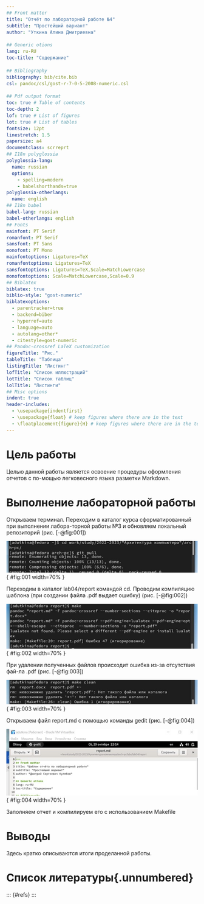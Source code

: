 ```yaml
---
## Front matter
title: "Отчёт по лабораторной работе №4"
subtitle: "Простейший вариант"
author: "Уткина Алина Дмитриевна"

## Generic otions
lang: ru-RU
toc-title: "Содержание"

## Bibliography
bibliography: bib/cite.bib
csl: pandoc/csl/gost-r-7-0-5-2008-numeric.csl

## Pdf output format
toc: true # Table of contents
toc-depth: 2
lof: true # List of figures
lot: true # List of tables
fontsize: 12pt
linestretch: 1.5
papersize: a4
documentclass: scrreprt
## I18n polyglossia
polyglossia-lang:
  name: russian
  options:
	- spelling=modern
	- babelshorthands=true
polyglossia-otherlangs:
  name: english
## I18n babel
babel-lang: russian
babel-otherlangs: english
## Fonts
mainfont: PT Serif
romanfont: PT Serif
sansfont: PT Sans
monofont: PT Mono
mainfontoptions: Ligatures=TeX
romanfontoptions: Ligatures=TeX
sansfontoptions: Ligatures=TeX,Scale=MatchLowercase
monofontoptions: Scale=MatchLowercase,Scale=0.9
## Biblatex
biblatex: true
biblio-style: "gost-numeric"
biblatexoptions:
  - parentracker=true
  - backend=biber
  - hyperref=auto
  - language=auto
  - autolang=other*
  - citestyle=gost-numeric
## Pandoc-crossref LaTeX customization
figureTitle: "Рис."
tableTitle: "Таблица"
listingTitle: "Листинг"
lofTitle: "Список иллюстраций"
lotTitle: "Список таблиц"
lolTitle: "Листинги"
## Misc options
indent: true
header-includes:
  - \usepackage{indentfirst}
  - \usepackage{float} # keep figures where there are in the text
  - \floatplacement{figure}{H} # keep figures where there are in the text
---
```


# Цель работы

Целью данной работы является освоение процедуры оформления отчетов с по-мощью легковесного языка разметки Markdown.

# Выполнение лабораторной работы

Открываем терминал.
Переходим в каталог курса сформатированный при выполнении лабора-торной работы №3 и обновляем локальный репозиторий  (рис. [-@fig:001])

![Обновление локального репозитория](image/1.jpg){ #fig:001 width=70% }

Переходим в каталог lab04/report командой cd. Проводим компиляцию шаблона (при создании файла .pdf выдает ошибку) (рис. [-@fig:002])

![Компиляция шаблона](image/2.jpg){ #fig:002 width=70% }

При удалении полученных файлов происходит ошибка из-за отсутствия фай-ла .pdf (рис. [-@fig:003])

![Удаление полученных файлов](image/3.jpg){ #fig:003 width=70% }

Открываем файл report.md с помощью команды gedit (рис. [-@fig:004])

![Открытый через gedit файл](image/4.jpg){ #fig:004 width=70% }

Заполняем отчет и компилируем его с использованием Makefile

# Выводы

Здесь кратко описываются итоги проделанной работы.

# Список литературы{.unnumbered}

::: {#refs}
:::
